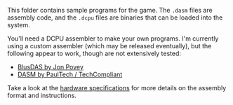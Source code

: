 This folder contains sample programs for the game. The `.dasm` files are assembly code, and the `.dcpu` files are binaries that can be loaded into the system.

You'll need a DCPU assembler to make your own programs. I'm currently using a custom assembler (which may be released eventually), but the following appear to work, though are not extensively tested:

* [BlusDAS by Jon Povey](https://github.com/jonpovey/das)
* [DASM by PaulTech / TechCompliant](https://github.com/paultech/dasm)

Take a look at the [hardware specifications](https://github.com/lucaspiller/ship-game/tree/master/docs/hardware) for more details on the assembly format and instructions.
